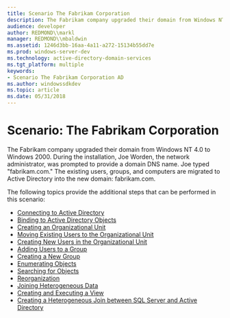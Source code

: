 ```yaml
---
title: Scenario The Fabrikam Corporation
description: The Fabrikam company upgraded their domain from Windows NT 4.0 to Windows 2000.
audience: developer
author: REDMOND\\markl
manager: REDMOND\\mbaldwin
ms.assetid: 1246d3bb-16aa-4a11-a272-15134b55dd7e
ms.prod: windows-server-dev
ms.technology: active-directory-domain-services
ms.tgt_platform: multiple
keywords:
- Scenario The Fabrikam Corporation AD
ms.author: windowssdkdev
ms.topic: article
ms.date: 05/31/2018
---
```


# Scenario: The Fabrikam Corporation

The Fabrikam company upgraded their domain from Windows NT 4.0 to Windows 2000. During the installation, Joe Worden, the network administrator, was prompted to provide a domain DNS name. Joe typed "fabrikam.com." The existing users, groups, and computers are migrated to Active Directory into the new domain: fabrikam.com.

The following topics provide the additional steps that can be performed in this scenario:

-   [Connecting to Active Directory](connecting-to-active-directory.md)
-   [Binding to Active Directory Objects](binding-to-active-directory-objects.md)
-   [Creating an Organizational Unit](creating-an-organizational-unit.md)
-   [Moving Existing Users to the Organizational Unit](moving-existing-users-to-the-organizational-unit.md)
-   [Creating New Users in the Organizational Unit](creating-new-users-in-the-organizational-unit.md)
-   [Adding Users to a Group](adding-users-to-a-group.md)
-   [Creating a New Group](creating-a-new-group.md)
-   [Enumerating Objects](enumerating-objects.md)
-   [Searching for Objects](searching-for-objects.md)
-   [Reorganization](reorganization.md)
-   [Joining Heterogeneous Data](joining-heterogeneous-data.md)
-   [Creating and Executing a View](creating-and-executing-a-view.md)
-   [Creating a Heterogeneous Join between SQL Server and Active Directory](creating-a-heterogeneous-join-between-sql-server-and-active-directory.md)

 

 




